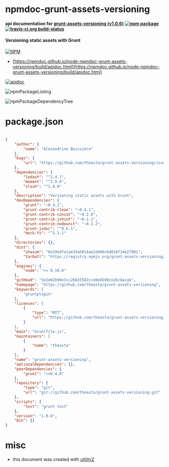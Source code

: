 # npmdoc-grunt-assets-versioning

#### api documentation for  [grunt-assets-versioning (v1.0.6)](https://github.com/theasta/grunt-assets-versioning)  [![npm package](https://img.shields.io/npm/v/npmdoc-grunt-assets-versioning.svg?style=flat-square)](https://www.npmjs.org/package/npmdoc-grunt-assets-versioning) [![travis-ci.org build-status](https://api.travis-ci.org/npmdoc/node-npmdoc-grunt-assets-versioning.svg)](https://travis-ci.org/npmdoc/node-npmdoc-grunt-assets-versioning)

#### Versioning static assets with Grunt

[![NPM](https://nodei.co/npm/grunt-assets-versioning.png?downloads=true&downloadRank=true&stars=true)](https://www.npmjs.com/package/grunt-assets-versioning)

- [https://npmdoc.github.io/node-npmdoc-grunt-assets-versioning/build/apidoc.html](https://npmdoc.github.io/node-npmdoc-grunt-assets-versioning/build/apidoc.html)

[![apidoc](https://npmdoc.github.io/node-npmdoc-grunt-assets-versioning/build/screenCapture.buildCi.browser.%252Ftmp%252Fbuild%252Fapidoc.html.png)](https://npmdoc.github.io/node-npmdoc-grunt-assets-versioning/build/apidoc.html)

![npmPackageListing](https://npmdoc.github.io/node-npmdoc-grunt-assets-versioning/build/screenCapture.npmPackageListing.svg)

![npmPackageDependencyTree](https://npmdoc.github.io/node-npmdoc-grunt-assets-versioning/build/screenCapture.npmPackageDependencyTree.svg)



# package.json

```json

{
    "author": {
        "name": "Alexandrine Boissière"
    },
    "bugs": {
        "url": "https://github.com/theasta/grunt-assets-versioning/issues"
    },
    "dependencies": {
        "lodash": "^2.4.1",
        "moment": "^2.9.0",
        "slash": "^1.0.0"
    },
    "description": "Versioning static assets with Grunt",
    "devDependencies": {
        "grunt": "~0.4.1",
        "grunt-contrib-clean": "~0.4.1",
        "grunt-contrib-concat": "~0.2.0",
        "grunt-contrib-jshint": "~0.1.1",
        "grunt-contrib-nodeunit": "~0.1.2",
        "grunt-jsdoc": "^0.6.1",
        "mock-fs": "^2.3.1"
    },
    "directories": {},
    "dist": {
        "shasum": "6e19edfe1ae33a5814ae2d406c64834f14e27991",
        "tarball": "https://registry.npmjs.org/grunt-assets-versioning/-/grunt-assets-versioning-1.0.6.tgz"
    },
    "engines": {
        "node": ">= 0.10.0"
    },
    "gitHead": "5e2e62b90e3cc2b635582cce0e6598ce2bc8acab",
    "homepage": "https://github.com/theasta/grunt-assets-versioning",
    "keywords": [
        "gruntplugin"
    ],
    "licenses": [
        {
            "type": "MIT",
            "url": "https://github.com/theasta/grunt-assets-versioning/blob/master/LICENSE-MIT"
        }
    ],
    "main": "Gruntfile.js",
    "maintainers": [
        {
            "name": "theasta"
        }
    ],
    "name": "grunt-assets-versioning",
    "optionalDependencies": {},
    "peerDependencies": {
        "grunt": ">=0.4.0"
    },
    "repository": {
        "type": "git",
        "url": "git://github.com/theasta/grunt-assets-versioning.git"
    },
    "scripts": {
        "test": "grunt test"
    },
    "version": "1.0.6",
    "bin": {}
}
```



# misc
- this document was created with [utility2](https://github.com/kaizhu256/node-utility2)
